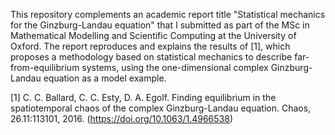 This repository complements an academic report title "Statistical mechanics for the Ginzburg-Landau equation" that I submitted as part of the MSc in Mathematical Modelling and Scientific Computing at the University of Oxford. The report reproduces and explains the results of [1], which proposes a methodology based on statistical mechanics to describe far-from-equilibrium systems, using the one-dimensional complex Ginzburg-Landau equation as a model example.

[1] C. C. Ballard, C. C. Esty, D. A. Egolf. Finding equilibrium in the spatiotemporal chaos of the complex Ginzburg-Landau equation. Chaos, 26.11:113101, 2016. (https://doi.org/10.1063/1.4966538)
